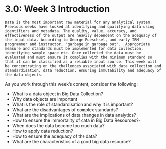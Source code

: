 # 3.0: Week 3 Introduction

    Data is the most important raw material for any analytical system.  Previous weeks have looked at identifying and qualifying data using identifiers and metadata. The quality, value, accuracy, and effectiveness of the output are heavily dependent on the adequacy of the input data. According to George Fueschsel, and early IBM programmer and instructor, "garbage in garbage out".  Appropriate measure and standards must be implemented for data collection, identifying sample space etc. Once collected the data must be evaluated and must ensure it complies with the minimum standard so that it can be classified as a reliable input source. This week will be concentrating on the challenges associated with data collection and standardisation, data reduction, ensuring immutability and adequacy of the data objects.  

As you work through this week’s content, consider the following:

- What is a data object in Big Data Collection?
- Why data objects are important
- What is the role of standardisation and why it is important?
- What are the disadvantages of complex standards?
- What are the implications of data changes in data analytics?
- How to ensure the immortality of data in Big Data Resources?- 
- When does the data become too much data?
- How to apply data reduction?
- How to ensure the adequacy of the data?
- What are the characteristics of a good big data resource?